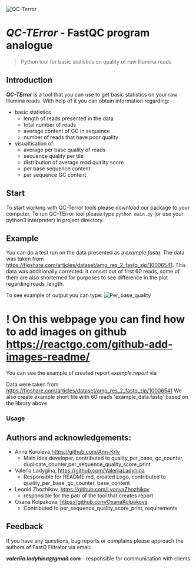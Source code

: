 ![QC-Terror](https://user-images.githubusercontent.com/71066938/142631946-18e9e670-1395-4050-8cf7-1acedd1b8687.png)
# *QC-TError* - FastQC program analogue
> Python tool for basic statistics on quality of raw Illumina reads

## Introduction
*__QC-TError__* is a tool that you can use to get basic statistics on your raw Illumina reads. With help of it you can obtain
information regarding:
* basic statistics
  * length of reads presented in the data
  * total number of reads
  * average content of GC in sequence
  * number of reads that have poor quality
* visualtisation of:
  * average per base quality of reads
  * sequence quality per tile
  * distribution of average read quality score
  * per base sequence content
  * per sequence GC content
 
## Start
To start working with QC-Terror tools please download our package to your computer. To run QC-TError tool please type 
`python main.py` (or use your python3 interpreter) in project directory. 

## Example
You can do a test run on the data presented as a *example.fastq*.  The data was taken from  
https://figshare.com/articles/dataset/amp_res_2_fastq_zip/10006541. This data was additionally corrected: it consist out of first 60 reads, some of them are also shorterned for purposes to see difference in the plot regarding reads_length.

To see example of output you can type:
![Per_base_quality](https://user-images.githubusercontent.com/71066938/142629950-218feffc-acd1-452e-ac2b-f4b274bb44af.png)
# __! On this webpage you can find how to add images on github__ https://reactgo.com/github-add-images-readme/

You can see the example of  created report *example.report* via



Data were taken from https://figshare.com/articles/dataset/amp_res_2_fastq_zip/10006541
We also create example short file with 60 reads 'example_data.fastq' based on the library above

### Usage



## Authors and acknowledgements:
* Anna Koroleva,https://github.com/Ann-Krlv    
  * Main Idea developer, contributed to quality_per_base, gc_counter, duplicate_counter,per_sequence_quality_score_print 
* Valeria Ladygina, https://github.com/ValeriiaLadyhina
  * Responsible for README.md, created Logo, contributed to quality_per_base ,gc_counter, base_content
* Leonid Zhozhikov, https://github.com/LyonyaZhozhikov
  * responsible for the patr of the tool that creates report
* Oxana Kolpakova, https://github.com/OxanaKolpakova 
  * Contributed to per_sequence_quality_score_print, requirements

## Feedback
 If you have any questions, bug reports or complains please approach the authors of FastQ Filtrator via email:

 *__valeriia.ladyhina@gmail.com__* - responsible for communication with clients
 
